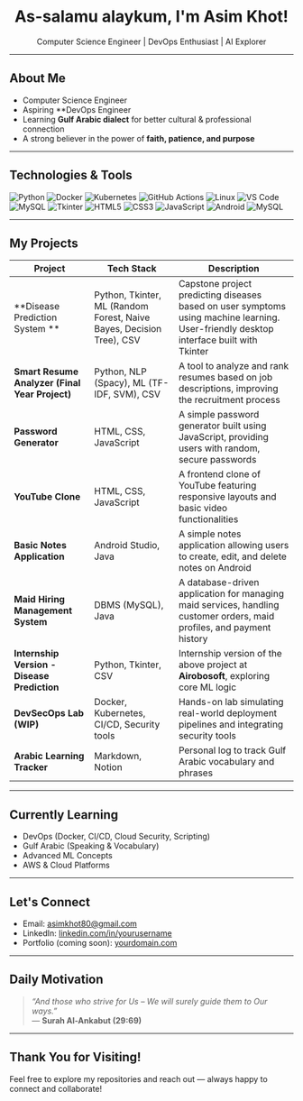 <h1 align="center"> As-salamu alaykum, I'm Asim Khot!</h1>

<p align="center">
 Computer Science Engineer |  DevOps Enthusiast |  AI Explorer   
</p>

---

## About Me
- Computer Science Engineer
-  Aspiring **DevOps Engineer
-  Learning **Gulf Arabic dialect** for better cultural & professional connection
-  A strong believer in the power of **faith, patience, and purpose**

---

##  Technologies & Tools

![Python](https://img.shields.io/badge/-Python-333333?style=flat&logo=python)
![Docker](https://img.shields.io/badge/-Docker-333333?style=flat&logo=docker)
![Kubernetes](https://img.shields.io/badge/-Kubernetes-333333?style=flat&logo=kubernetes)
![GitHub Actions](https://img.shields.io/badge/-GitHub%20Actions-333333?style=flat&logo=githubactions)
![Linux](https://img.shields.io/badge/-Linux-333333?style=flat&logo=linux)
![VS Code](https://img.shields.io/badge/-VS%20Code-333333?style=flat&logo=visualstudiocode)
![MySQL](https://img.shields.io/badge/-MySQL-333333?style=flat&logo=mysql)
![Tkinter](https://img.shields.io/badge/-Tkinter-333333?style=flat&logo=python)
![HTML5](https://img.shields.io/badge/-HTML5-333333?style=flat&logo=html5)
![CSS3](https://img.shields.io/badge/-CSS3-333333?style=flat&logo=css3)
![JavaScript](https://img.shields.io/badge/-JavaScript-333333?style=flat&logo=javascript)
![Android](https://img.shields.io/badge/-Android-333333?style=flat&logo=android)
![MySQL](https://img.shields.io/badge/-MySQL-333333?style=flat&logo=mysql)

---

##  My Projects

| Project | Tech Stack | Description |
|--------|------------|-------------|
| **Disease Prediction System ** | Python, Tkinter, ML (Random Forest, Naive Bayes, Decision Tree), CSV | Capstone project predicting diseases based on user symptoms using machine learning. User-friendly desktop interface built with Tkinter |
| **Smart Resume Analyzer (Final Year Project)** | Python, NLP (Spacy), ML (TF-IDF, SVM), CSV | A tool to analyze and rank resumes based on job descriptions, improving the recruitment process |
| **Password Generator** | HTML, CSS, JavaScript | A simple password generator built using JavaScript, providing users with random, secure passwords |
| **YouTube Clone** | HTML, CSS, JavaScript | A frontend clone of YouTube featuring responsive layouts and basic video functionalities |
| **Basic Notes Application** | Android Studio, Java | A simple notes application allowing users to create, edit, and delete notes on Android |
| **Maid Hiring Management System** | DBMS (MySQL), Java | A database-driven application for managing maid services, handling customer orders, maid profiles, and payment history |
| **Internship Version - Disease Prediction** | Python, Tkinter, CSV | Internship version of the above project at **Airobosoft**, exploring core ML logic |
| **DevSecOps Lab (WIP)** | Docker, Kubernetes, CI/CD, Security tools | Hands-on lab simulating real-world deployment pipelines and integrating security tools |
| **Arabic Learning Tracker** | Markdown, Notion | Personal log to track Gulf Arabic vocabulary and phrases |

---

##  Currently Learning
-  DevOps (Docker, CI/CD, Cloud Security, Scripting)
-  Gulf Arabic (Speaking & Vocabulary)
-  Advanced ML Concepts
-  AWS & Cloud Platforms

---

## Let's Connect
-  Email: asimkhot80@gmail.com  
-  LinkedIn: [linkedin.com/in/yourusername](#)  
-  Portfolio (coming soon): [yourdomain.com](#)  

---

##  Daily Motivation

> _“And those who strive for Us – We will surely guide them to Our ways.”_  
> — **Surah Al-Ankabut (29:69)**

---

##  Thank You for Visiting!
Feel free to explore my repositories and reach out — always happy to connect and collaborate!
